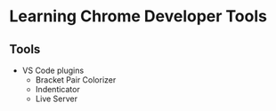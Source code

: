 # Learning Chrome Developer Tools

## Tools
- VS Code plugins
    - Bracket Pair Colorizer
    - Indenticator
    - Live Server

